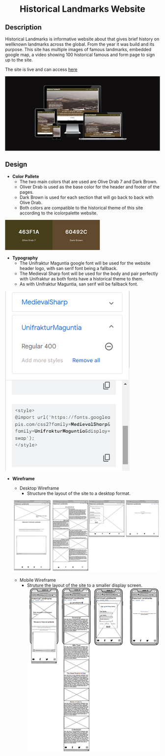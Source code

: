 <h1 align="center">Historical Landmarks Website</h1>

## Description

Historical Landmarks is informative website about that gives brief history on wellknown landmarks across the global. From the year it was build and its purpose. This site has multiple images of famous landmarks, embedded google map, a video showing 100 historical famous and form page to sign up to the site. 

The site is live and can access [here](https://krandon1986.github.io/project-1-htlm-css/index.html) 

![Responsive Mockup](assets/screenshots/amiresponsive.png)

## Design

- __Color Pallete__
    - The two main colors that are used are Olive Drab 7 and Dark Brown.
    - Oliver Drab is used as the base color for the header and footer of the pages.
    - Dark Brown is used for each section that will go back to back with Olive Drab.
    - Both colors are compatible to the historical theme of this site according to the icolorpalette website.

![Main Colors](assets/screenshots/color-pallete.png)

- __Typography__
    - The Unifraktur Maguntia google font will be used for the website header logo, with san serif font being a fallback.
    - The Medieval Sharp font will be used for the body and pair perfectly with Unifraktur as both fonts have a historical theme to them.
    - As with Unifraktur Maguntia, san serif will be fallback font. 


![Google Fonts](assets/screenshots/google-fonts.png)

- __Wireframe__
    - Desktop Wireframe
        - Structure the layout of the site to a desktop format.

    ![Desktop Wireframe](assets/screenshots/desktop-wireframe.png)
    
    - Mobile Wireframe
        - Struture the layout of the site to a smaller display screen.
    ![Mobile Wireframe](assets/screenshots/mobile-wireframe%20(1).png) 

    
 